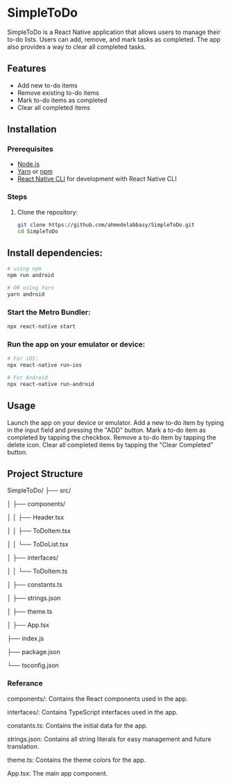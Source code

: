 # SimpleToDo

SimpleToDo is a React Native application that allows users to manage their to-do lists. Users can add, remove, and mark tasks as completed. The app also provides a way to clear all completed tasks.

## Features

- Add new to-do items
- Remove existing to-do items
- Mark to-do items as completed
- Clear all completed items

## Installation

### Prerequisites

- [Node.js](https://nodejs.org/)
- [Yarn](https://yarnpkg.com/) or [npm](https://www.npmjs.com/)
- [React Native CLI](https://reactnative.dev/docs/environment-setup) for development with React Native CLI

### Steps

1. Clone the repository:

   ```bash
   git clone https://github.com/ahmedelabbasy/SimpleToDo.git
   cd SimpleToDo


## Install dependencies:

```bash
# using npm
npm run android

# OR using Yarn
yarn android
```

### Start the Metro Bundler:

```bash
npx react-native start

```

### Run the app on your emulator or device:

```bash
# For iOS:
npx react-native run-ios

# For Android
npx react-native run-android

```

## Usage

Launch the app on your device or emulator.
Add a new to-do item by typing in the input field and pressing the "ADD" button.
Mark a to-do item as completed by tapping the checkbox.
Remove a to-do item by tapping the delete icon.
Clear all completed items by tapping the "Clear Completed" button.


## Project Structure

SimpleToDo/
├── src/

│   ├── components/

│   │   ├── Header.tsx

│   │   ├── ToDoItem.tsx

│   │   └── ToDoList.tsx

│   ├── interfaces/

│   │   └── ToDoItem.ts

│   ├── constants.ts

│   ├── strings.json

│   ├── theme.ts

│   ├── App.tsx

├── index.js

├── package.json

└── tsconfig.json



### Referance

components/: Contains the React components used in the app.

interfaces/: Contains TypeScript interfaces used in the app.

constants.ts: Contains the initial data for the app.

strings.json: Contains all string literals for easy management and future translation.

theme.ts: Contains the theme colors for the app.

App.tsx: The main app component.
